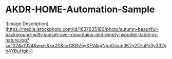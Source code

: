 # AKDR-HOME-Automation-Sample
![image Description] (https://media.istockphoto.com/id/1637635180/photo/autumn-beautiful-background-with-sunset-over-mountains-and-empty-wooden-table-in-nature.jpg?s=1024x1024&w=is&k=20&c=CKBV5yXFV4rgNgnOsvm3K2y2OruPy3y332yb4YBuHgk=)
